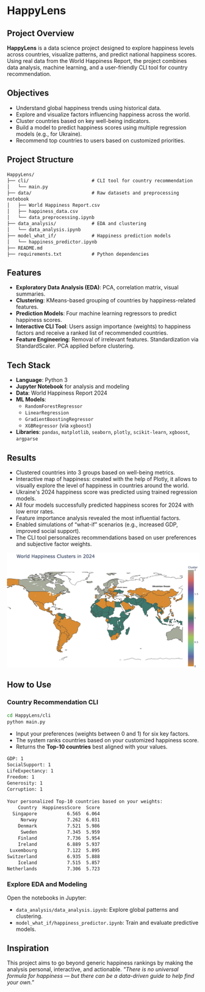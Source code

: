 
# HappyLens

## Project Overview

**HappyLens** is a data science project designed to explore happiness levels across countries, visualize patterns, and predict national happiness scores. Using real data from the World Happiness Report, the project  combines data analysis, machine learning, and a user-friendly CLI tool for country recommendation.


## Objectives

- Understand global happiness trends using historical data.
- Explore and visualize factors influencing happiness across the world.
- Cluster countries based on key well-being indicators.
- Build a model to predict happiness scores using multiple regression models (e.g., for Ukraine).
- Recommend top countries to users based on customized priorities.

## Project Structure

```
HappyLens/
├── cli/                       # CLI tool for country recommendation
│   └── main.py
├── data/                      # Raw datasets and preprocessing notebook
│   ├── World Happiness Report.csv
│   ├── happiness_data.csv
│   └── data_preprocessing.ipynb
├── data_analysis/             # EDA and clustering
│   └── data_analysis.ipynb
├── model_what_if/             # Happiness prediction models
│   └── happiness_predictor.ipynb
├── README.md
├── requirements.txt           # Python dependencies
```

## Features

- **Exploratory Data Analysis (EDA)**: PCA, correlation matrix, visual summaries.
- **Clustering**: KMeans-based grouping of countries by happiness-related features.
- **Prediction Models**: Four machine learning regressors to predict happiness scores.
- **Interactive CLI Tool**: Users assign importance (weights) to happiness factors and receive a ranked list of recommended countries.
- **Feature Engineering**: Removal of irrelevant features. Standardization via StandardScaler. PCA applied before clustering.


## Tech Stack

- **Language**: Python 3
- **Jupyter Notebook** for analysis and modeling
- **Data**: World Happiness Report 2024
- **ML Models**:
  - `RandomForestRegressor`
  - `LinearRegression`
  - `GradientBoostingRegressor`
  - `XGBRegressor` (via `xgboost`)
- **Libraries**: `pandas`, `matplotlib`, `seaborn`, `plotly`, `scikit-learn`, `xgboost`, `argparse`


## Results

- Clustered countries into 3 groups based on well-being metrics.
- Interactive map of happiness: created with the help of Plotly, it allows to visually explore the level of happiness in countries around the world.
- Ukraine's 2024 happiness score was predicted using trained regression models.
- All four models successfully predicted happiness scores for 2024 with low error rates.
- Feature importance analysis revealed the most influential factors.
- Enabled simulations of “what-if” scenarios (e.g., increased GDP, improved social support).
- The CLI tool personalizes recommendations based on user preferences and subjective factor weights.

![alt text](image.png)


## How to Use

### Country Recommendation CLI

```bash
cd HappyLens/cli
python main.py
```

- Input your preferences (weights between 0 and 1) for six key factors.
- The system ranks countries based on your customized happiness score.
- Returns the **Top-10 countries** best aligned with your values.

```Please enter weights for each factor (between 0 and 1).
GDP: 1
SocialSupport: 1
LifeExpectancy: 1
Freedom: 1
Generosity: 1
Corruption: 1

Your personalized Top-10 countries based on your weights:
    Country  HappinessScore  Score
  Singapore           6.565  6.064
     Norway           7.262  6.031
    Denmark           7.521  5.986
     Sweden           7.345  5.959
    Finland           7.736  5.954
    Ireland           6.889  5.937
 Luxembourg           7.122  5.895
Switzerland           6.935  5.888
    Iceland           7.515  5.857
Netherlands           7.306  5.723
```


### Explore EDA and Modeling

Open the notebooks in Jupyter:

- `data_analysis/data_analysis.ipynb`: Explore global patterns and clustering.
- `model_what_if/happiness_predictor.ipynb`: Train and evaluate predictive models.


## Inspiration

This project aims to go beyond generic happiness rankings by making the analysis personal, interactive, and actionable.
	*"There is no universal formula for happiness — but there can be a data-driven guide to help find your 	own."*


